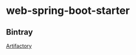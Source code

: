 # web-spring-boot-starter

## Bintray
[Artifactory](https://bintray.com/cichockimc/fuel-cost/web-spring-boot-starter)

